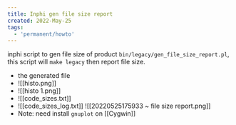 ```yaml
---
title: Inphi gen file size report
created: 2022-May-25
tags:
  - 'permanent/howto'
---
```


inphi script to gen file size of product `bin/legacy/gen_file_size_report.pl`, this script will `make legacy` then report file size.


- the generated file 
- ![[histo.png]]
- ![[histo 1.png]]
- ![[code_sizes.txt]]
- ![[code_sizes_log.txt]]
![[20220525175933 ~ file size report.png]]
- Note: need install `gnuplot` on [[Cygwin]]